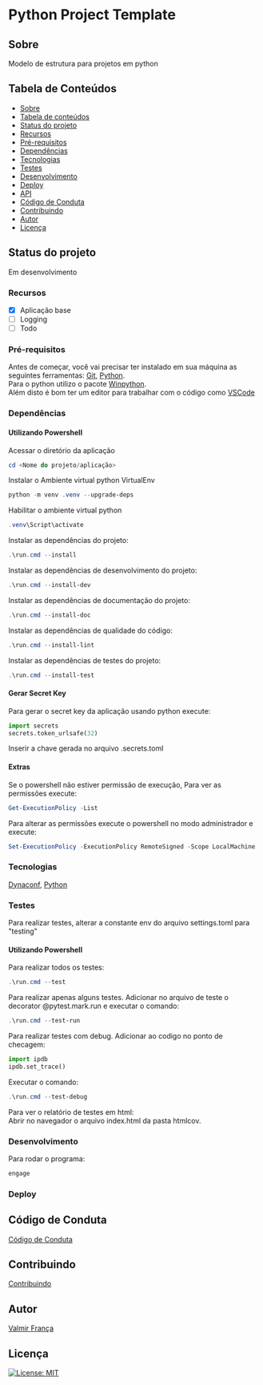 # Python Project Template #

## Sobre ##
Modelo de estrutura para projetos em python

## Tabela de Conteúdos ##
* [Sobre](#sobre)
* [Tabela de conteúdos](#tabela-de-conteúdos)
* [Status do projeto](#status-do-projeto)
* [Recursos](#recursos)
* [Pré-requisitos](#pré-requisitos)
* [Dependências](#dependências)
* [Tecnologias](#tecnologias)
* [Testes](#testes)
* [Desenvolvimento](#desenvolvimento)
* [Deploy](#deploy)
* [API](#api)
* [Código de Conduta](#código-de-conduta)
* [Contribuindo](#contribuindo)
* [Autor](#autor)
* [Licença](#licença)

## Status do projeto ##
Em desenvolvimento

### Recursos ###
- [X] Aplicação base
- [ ] Logging
- [ ] Todo

### Pré-requisitos ###
Antes de começar, você vai precisar ter instalado em sua máquina as seguintes ferramentas:
[Git](https://git-scm.com), [Python](https://python.org).  
Para o python utilizo o pacote [Winpython](https://winpython.github.io/).  
Além disto é bom ter um editor para trabalhar com o código como [VSCode](https://code.visualstudio.com/)

### Dependências ###

#### Utilizando Powershell ####
Acessar o diretório da aplicação
```powershell
cd <Nome do projeto/aplicação>
```
Instalar o Ambiente virtual python VirtualEnv
```powershell
python -m venv .venv --upgrade-deps
```
Habilitar o ambiente virtual python
```powershell
.venv\Script\activate
```
Instalar as dependências do projeto:
```powershell
.\run.cmd --install
```
Instalar as dependências de desenvolvimento do projeto:
```powershell
.\run.cmd --install-dev
```
Instalar as dependências de documentação do projeto:
```powershell
.\run.cmd --install-doc
```
Instalar as dependências de qualidade do código:
```powershell
.\run.cmd --install-lint
```
Instalar as dependências de testes do projeto:
```powershell
.\run.cmd --install-test
```

#### Gerar Secret Key ####
Para gerar o secret key da aplicação usando python execute:
```python
import secrets
secrets.token_urlsafe(32)
```
Inserir a chave gerada no arquivo .secrets.toml

#### Extras #####
Se o powershell não estiver permissão de execução,
Para ver as permissões execute:
```powershell
Get-ExecutionPolicy -List
```
Para alterar as permissões execute o powershell no modo administrador e execute:
```powershell
Set-ExecutionPolicy -ExecutionPolicy RemoteSigned -Scope LocalMachine
```

### Tecnologias ###
[Dynaconf](https://www.dynaconf.com/), [Python](https://python.org)

### Testes ###
Para realizar testes, alterar a constante env do arquivo settings.toml para "testing"

#### Utilizando Powershell ####
Para realizar todos os testes:
```powershell
.\run.cmd --test
```
Para realizar apenas alguns testes.
Adicionar no arquivo de teste o decorator @pytest.mark.run e executar o comando:
```powershell
.\run.cmd --test-run
```
Para realizar testes com debug.
Adicionar ao codigo no ponto de checagem:
```python
import ipdb
ipdb.set_trace()
```
Executar o comando:

```powershell
.\run.cmd --test-debug
```
Para ver o relatório de testes em html:  
Abrir no navegador o arquivo index.html da pasta htmlcov.

### Desenvolvimento ###
Para rodar o programa:
```powershell
engage
```

### Deploy ###

## Código de Conduta ##
[Código de Conduta](./code_of_conduct.md)

## Contribuindo ##
[Contribuindo](./contributing.md)

## Autor ##
[Valmir França](https://vf79.com.br)

## Licença ##
[![License: MIT](https://img.shields.io/badge/License-MIT-yellow.svg)](./LICENSE.txt)
